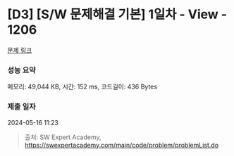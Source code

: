 # [D3] [S/W 문제해결 기본] 1일차 - View - 1206 

[문제 링크](https://swexpertacademy.com/main/code/problem/problemDetail.do?contestProbId=AV134DPqAA8CFAYh) 

### 성능 요약

메모리: 49,044 KB, 시간: 152 ms, 코드길이: 436 Bytes

### 제출 일자

2024-05-16 11:23



> 출처: SW Expert Academy, https://swexpertacademy.com/main/code/problem/problemList.do